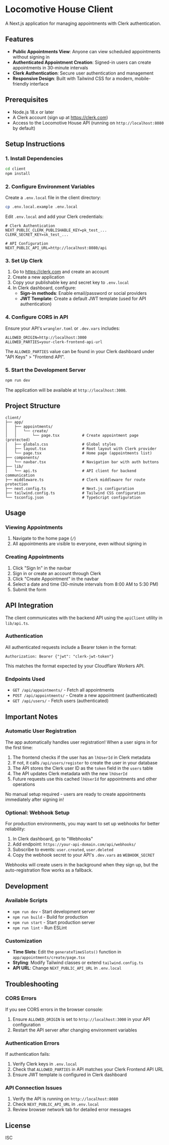 # Locomotive House Client

A Next.js application for managing appointments with Clerk authentication.

## Features

- **Public Appointments View**: Anyone can view scheduled appointments without signing in
- **Authenticated Appointment Creation**: Signed-in users can create appointments in 30-minute intervals
- **Clerk Authentication**: Secure user authentication and management
- **Responsive Design**: Built with Tailwind CSS for a modern, mobile-friendly interface

## Prerequisites

- Node.js 18.x or later
- A Clerk account (sign up at https://clerk.com)
- Access to the Locomotive House API (running on `http://localhost:8080` by default)

## Setup Instructions

### 1. Install Dependencies

```bash
cd client
npm install
```

### 2. Configure Environment Variables

Create a `.env.local` file in the client directory:

```bash
cp .env.local.example .env.local
```

Edit `.env.local` and add your Clerk credentials:

```env
# Clerk Authentication
NEXT_PUBLIC_CLERK_PUBLISHABLE_KEY=pk_test_...
CLERK_SECRET_KEY=sk_test_...

# API Configuration
NEXT_PUBLIC_API_URL=http://localhost:8080/api
```

### 3. Set Up Clerk

1. Go to https://clerk.com and create an account
2. Create a new application
3. Copy your publishable key and secret key to `.env.local`
4. In Clerk dashboard, configure:
   - **Sign-in methods**: Enable email/password or social providers
   - **JWT Template**: Create a default JWT template (used for API authentication)

### 4. Configure CORS in API

Ensure your API's `wrangler.toml` or `.dev.vars` includes:

```
ALLOWED_ORIGIN=http://localhost:3000
ALLOWED_PARTIES=your-clerk-frontend-api-url
```

The `ALLOWED_PARTIES` value can be found in your Clerk dashboard under "API Keys" > "Frontend API".

### 5. Start the Development Server

```bash
npm run dev
```

The application will be available at `http://localhost:3000`.

## Project Structure

```
client/
├── app/
│   ├── appointments/
│   │   └── create/
│   │       └── page.tsx          # Create appointment page (protected)
│   ├── globals.css               # Global styles
│   ├── layout.tsx                # Root layout with Clerk provider
│   └── page.tsx                  # Home page (appointments list)
├── components/
│   └── navbar.tsx                # Navigation bar with auth buttons
├── lib/
│   └── api.ts                    # API client for backend communication
├── middleware.ts                 # Clerk middleware for route protection
├── next.config.ts                # Next.js configuration
├── tailwind.config.ts            # Tailwind CSS configuration
└── tsconfig.json                 # TypeScript configuration
```

## Usage

### Viewing Appointments

1. Navigate to the home page (`/`)
2. All appointments are visible to everyone, even without signing in

### Creating Appointments

1. Click "Sign In" in the navbar
2. Sign in or create an account through Clerk
3. Click "Create Appointment" in the navbar
4. Select a date and time (30-minute intervals from 8:00 AM to 5:30 PM)
5. Submit the form

## API Integration

The client communicates with the backend API using the `apiClient` utility in `lib/api.ts`.

### Authentication

All authenticated requests include a Bearer token in the format:

```
Authorization: Bearer {"jwt": "clerk-jwt-token"}
```

This matches the format expected by your Cloudflare Workers API.

### Endpoints Used

- `GET /api/appointments/` - Fetch all appointments
- `POST /api/appointments/` - Create a new appointment (authenticated)
- `GET /api/users/` - Fetch users (authenticated)

## Important Notes

### Automatic User Registration

The app automatically handles user registration! When a user signs in for the first time:

1. The frontend checks if the user has an `lhUserId` in Clerk metadata
2. If not, it calls `/api/users/register` to create the user in your database
3. The API stores the Clerk user ID as the `token` field in the `users` table
4. The API updates Clerk metadata with the new `lhUserId`
5. Future requests use this cached `lhUserId` for appointments and other operations

No manual setup required - users are ready to create appointments immediately after signing in!

### Optional: Webhook Setup

For production environments, you may want to set up webhooks for better reliability:

1. In Clerk dashboard, go to "Webhooks"
2. Add endpoint: `https://your-api-domain.com/api/webhooks/`
3. Subscribe to events: `user.created`, `user.deleted`
4. Copy the webhook secret to your API's `.dev.vars` as `WEBHOOK_SECRET`

Webhooks will create users in the background when they sign up, but the auto-registration flow works as a fallback.

## Development

### Available Scripts

- `npm run dev` - Start development server
- `npm run build` - Build for production
- `npm run start` - Start production server
- `npm run lint` - Run ESLint

### Customization

- **Time Slots**: Edit the `generateTimeSlots()` function in `app/appointments/create/page.tsx`
- **Styling**: Modify Tailwind classes or extend `tailwind.config.ts`
- **API URL**: Change `NEXT_PUBLIC_API_URL` in `.env.local`

## Troubleshooting

### CORS Errors

If you see CORS errors in the browser console:

1. Ensure `ALLOWED_ORIGIN` is set to `http://localhost:3000` in your API configuration
2. Restart the API server after changing environment variables

### Authentication Errors

If authentication fails:

1. Verify Clerk keys in `.env.local`
2. Check that `ALLOWED_PARTIES` in API matches your Clerk Frontend API URL
3. Ensure JWT template is configured in Clerk dashboard

### API Connection Issues

1. Verify the API is running on `http://localhost:8080`
2. Check `NEXT_PUBLIC_API_URL` in `.env.local`
3. Review browser network tab for detailed error messages

## License

ISC
